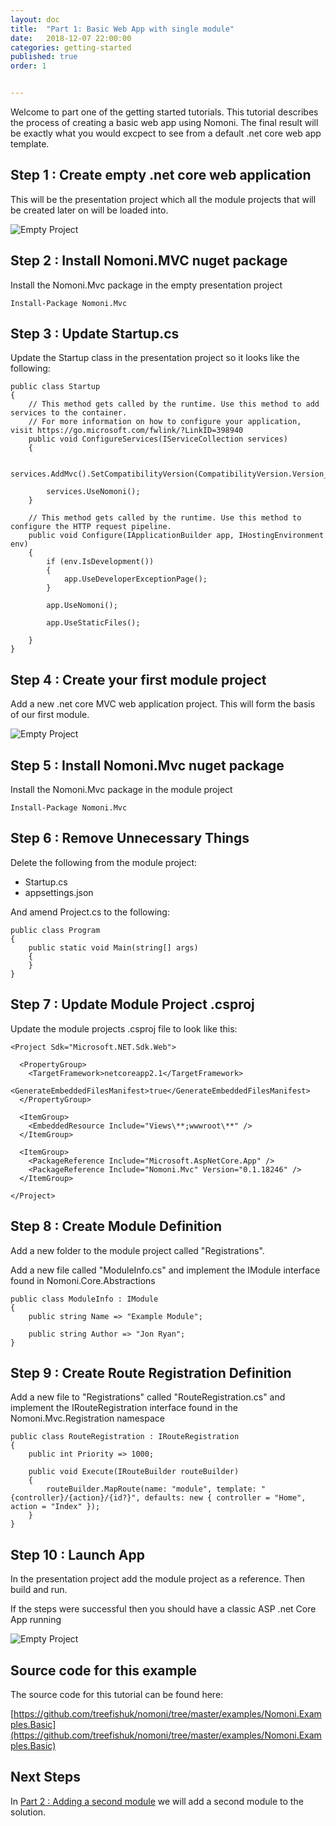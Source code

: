 ```yaml
---
layout: doc
title:  "Part 1: Basic Web App with single module"
date:   2018-12-07 22:00:00
categories: getting-started
published: true
order: 1


---
```


Welcome to part one of the getting started tutorials. This tutorial describes the process of creating a basic web app using Nomoni. The final result will be exactly what you would excpect to see from a default .net core web app template.

## Step 1 : Create empty .net core web application

This will be the presentation project which all the module projects that will be created later on will be loaded into. 

![Empty Project](../images/Empty-Project.PNG "Empty Project")

## Step 2 : Install Nomoni.MVC nuget package

Install the Nomoni.Mvc package in the empty presentation project

```
Install-Package Nomoni.Mvc
```

## Step 3 : Update Startup.cs

Update the Startup class in the presentation project so it looks like the following:

```
public class Startup
{
    // This method gets called by the runtime. Use this method to add services to the container.
    // For more information on how to configure your application, visit https://go.microsoft.com/fwlink/?LinkID=398940
    public void ConfigureServices(IServiceCollection services)
    {

        services.AddMvc().SetCompatibilityVersion(CompatibilityVersion.Version_2_1);

        services.UseNomoni();
    }

    // This method gets called by the runtime. Use this method to configure the HTTP request pipeline.
    public void Configure(IApplicationBuilder app, IHostingEnvironment env)
    {
        if (env.IsDevelopment())
        {
            app.UseDeveloperExceptionPage();
        }

        app.UseNomoni();

        app.UseStaticFiles();
  
    }
}
```

## Step 4 : Create your first module project

Add a new .net core MVC web application project. This will form the basis of our first module.

![Empty Project](../images/MVC-App.PNG "MVC App")

## Step 5 : Install Nomoni.Mvc nuget package

Install the Nomoni.Mvc package in the module project

```
Install-Package Nomoni.Mvc
```

## Step 6 : Remove Unnecessary Things

Delete the following from the module project: 

- Startup.cs
- appsettings.json

And amend Project.cs to the following:

```
public class Program
{
    public static void Main(string[] args)
    {
    }
}
```

## Step 7 : Update Module Project .csproj

Update the module projects .csproj file to look like this:

```
<Project Sdk="Microsoft.NET.Sdk.Web">

  <PropertyGroup>
    <TargetFramework>netcoreapp2.1</TargetFramework>
    <GenerateEmbeddedFilesManifest>true</GenerateEmbeddedFilesManifest>
  </PropertyGroup>
  
  <ItemGroup>
    <EmbeddedResource Include="Views\**;wwwroot\**" />
  </ItemGroup>

  <ItemGroup>
    <PackageReference Include="Microsoft.AspNetCore.App" />
    <PackageReference Include="Nomoni.Mvc" Version="0.1.18246" />
  </ItemGroup>

</Project>
```

## Step 8 : Create Module Definition

Add a new folder to the module project called "Registrations".

Add a new file called "ModuleInfo.cs" and implement the IModule interface found in Nomoni.Core.Abstractions

```
public class ModuleInfo : IModule
{
    public string Name => "Example Module";

    public string Author => "Jon Ryan";
}
```

## Step 9 : Create Route Registration Definition

Add a new file to "Registrations" called "RouteRegistration.cs" and implement the IRouteRegistration interface found in the Nomoni.Mvc.Registration namespace

```
public class RouteRegistration : IRouteRegistration
{
    public int Priority => 1000;

    public void Execute(IRouteBuilder routeBuilder)
    {
        routeBuilder.MapRoute(name: "module", template: "{controller}/{action}/{id?}", defaults: new { controller = "Home", action = "Index" });
    }
}
```

## Step 10 : Launch App

In the presentation project add the module project as a reference. Then build and run.

If the steps were successful then you should have a classic ASP .net Core App running

![Empty Project](../images/basic-webpage.PNG "MVC App")

## Source code for this example

The source code for this tutorial can be found here:

[https://github.com/treefishuk/nomoni/tree/master/examples/Nomoni.Examples.Basic](https://github.com/treefishuk/nomoni/tree/master/examples/Nomoni.Examples.Basic)

## Next Steps

In [Part 2 : Adding a second module](/docs/getting-started/part-two-adding-a-second-module) we will add a second module to the solution.